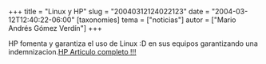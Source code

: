+++
title = "Linux y HP"
slug = "20040312124022123"
date = "2004-03-12T12:40:22-06:00"
[taxonomies]
tema = ["noticias"]
autor = ["Mario Andrés Gómez Verdín"]
+++

HP fomenta y garantiza el uso de Linux :D en sus equipos garantizando
una indemnizacion.[HP Articulo completo
!!!](http://h30095.www3.hp.com/gr/linux.html)

